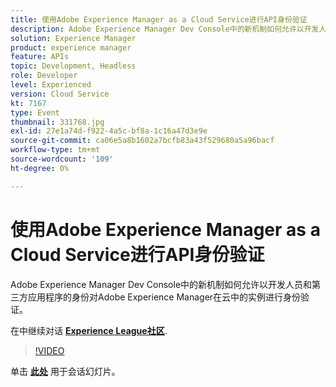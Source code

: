 ```yaml
---
title: 使用Adobe Experience Manager as a Cloud Service进行API身份验证
description: Adobe Experience Manager Dev Console中的新机制如何允许以开发人员和第三方应用程序的身份对Adobe Experience Manager在云中的实例进行身份验证。 此会话作为Adobe Developers Live内容事件的一部分提供。
solution: Experience Manager
product: experience manager
feature: APIs
topic: Development, Headless
role: Developer
level: Experienced
version: Cloud Service
kt: 7167
type: Event
thumbnail: 331768.jpg
exl-id: 27e1a74d-f922-4a5c-bf8a-1c16a47d3e9e
source-git-commit: ca06e5a8b1602a7bcfb83a43f529680a5a96bacf
workflow-type: tm+mt
source-wordcount: '109'
ht-degree: 0%

---
```


# 使用Adobe Experience Manager as a Cloud Service进行API身份验证

Adobe Experience Manager Dev Console中的新机制如何允许以开发人员和第三方应用程序的身份对Adobe Experience Manager在云中的实例进行身份验证。

在中继续对话 **[Experience League社区](http://adobe.ly/36Yd3v6)**.

>[!VIDEO](https://video.tv.adobe.com/v/331768/?quality=12&learn=on&hidetitle=true)

单击 **[此处](/help/adobe-developers-live/assets/api-authentication.pdf)** 用于会话幻灯片。
